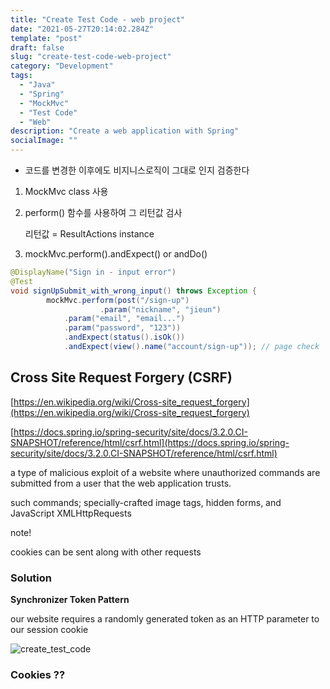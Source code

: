 ```yaml
---
title: "Create Test Code - web project"
date: "2021-05-27T20:14:02.284Z"
template: "post"
draft: false
slug: "create-test-code-web-project"
category: "Development"
tags:
  - "Java"
  - "Spring"
  - "MockMvc"
  - "Test Code"
  - "Web"
description: "Create a web application with Spring"
socialImage: ""
---
```


- 코드를 변경한 이후에도 비지니스로직이 그대로 인지 검증한다

1. MockMvc class 사용
2. perform() 함수를 사용하여 그 리턴값 검사

   리턴값 = ResultActions instance

3. mockMvc.perform().andExpect() or andDo()

```java
@DisplayName("Sign in - input error")
@Test
void signUpSubmit_with_wrong_input() throws Exception {
		mockMvc.perform(post("/sign-up")
				    .param("nickname", "jieun")
            .param("email", "email...")
            .param("password", "123"))
            .andExpect(status().isOk())
            .andExpect(view().name("account/sign-up")); // page check
```

## Cross Site Request Forgery (CSRF)

[https://en.wikipedia.org/wiki/Cross-site_request_forgery](https://en.wikipedia.org/wiki/Cross-site_request_forgery)

[https://docs.spring.io/spring-security/site/docs/3.2.0.CI-SNAPSHOT/reference/html/csrf.html](https://docs.spring.io/spring-security/site/docs/3.2.0.CI-SNAPSHOT/reference/html/csrf.html)

a type of malicious exploit of a website where unauthorized commands are submitted from a user that the web application trusts.

such commands; specially-crafted image tags, hidden forms, and JavaScript XMLHttpRequests

note!

cookies can be sent along with other requests

### Solution

**Synchronizer Token Pattern**

our website requires a randomly generated token as an HTTP parameter to our session cookie

![create_test_code](/media/create_test_code.jpg)

### Cookies ??
